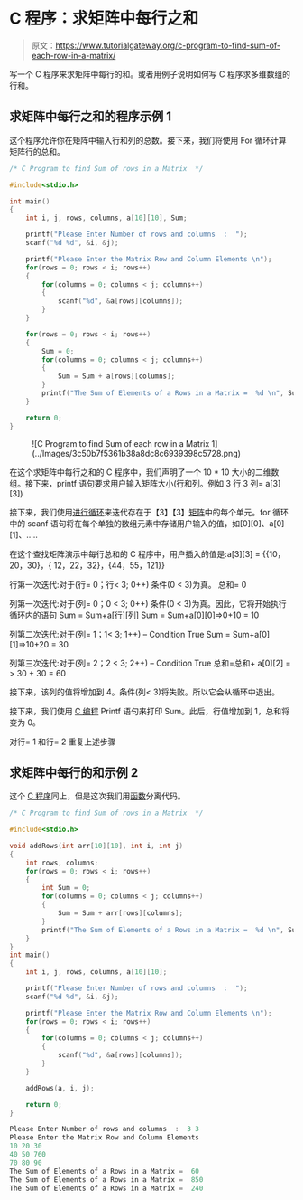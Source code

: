 # C 程序：求矩阵中每行之和

> 原文：<https://www.tutorialgateway.org/c-program-to-find-sum-of-each-row-in-a-matrix/>

写一个 C 程序来求矩阵中每行的和。或者用例子说明如何写 C 程序求多维数组的行和。

## 求矩阵中每行之和的程序示例 1

这个程序允许你在矩阵中输入行和列的总数。接下来，我们将使用 For 循环计算矩阵行的总和。

```c
/* C Program to find Sum of rows in a Matrix  */

#include<stdio.h>

int main()
{
    int i, j, rows, columns, a[10][10], Sum;

    printf("Please Enter Number of rows and columns  :  ");
    scanf("%d %d", &i, &j);

    printf("Please Enter the Matrix Row and Column Elements \n");
    for(rows = 0; rows < i; rows++)
    {
        for(columns = 0; columns < j; columns++)
        {
            scanf("%d", &a[rows][columns]);
        }
    }

    for(rows = 0; rows < i; rows++)
    {
        Sum = 0;
        for(columns = 0; columns < j; columns++)
        {
            Sum = Sum + a[rows][columns];
        }
        printf("The Sum of Elements of a Rows in a Matrix =  %d \n", Sum );
    }

    return 0;
}
```

<figure class="wp-block-image">![C Program to find Sum of each row in a Matrix 1](../Images/3c50b7f5361b38a8dc8c6939398c5728.png)</figure>

在这个求矩阵中每行之和的 C 程序中，我们声明了一个 10 * 10 大小的二维数组。接下来，printf 语句要求用户输入矩阵大小(行和列。例如 3 行 3 列= a[3][3])

接下来，我们使用[进行循环](https://www.tutorialgateway.org/for-loop-in-c-programming/)来迭代存在于【3】【3】[矩阵](https://www.tutorialgateway.org/two-dimensional-array-in-c/)中的每个单元。for 循环中的 scanf 语句将在每个单独的数组元素中存储用户输入的值，如[0][0]、a[0][1]、…..

在这个查找矩阵演示中每行总和的 C 程序中，用户插入的值是:a[3][3] = {{10，20，30}，{ 12，22，32}，{44，55，121}}

行第一次迭代:对于(行= 0；行< 3; 0++)
条件(0 < 3)为真。
总和= 0

列第一次迭代:对于(列= 0；0 < 3; 0++)
条件(0 < 3)为真。因此，它将开始执行循环内的语句
Sum = Sum+a[行][列]
Sum = Sum+a[0][0]=>0+10 = 10

列第二次迭代:对于(列= 1；1< 3; 1++) – Condition True
Sum = Sum+a[0][1]=>10+20 = 30

列第三次迭代:对于(列= 2；2 < 3; 2++) – Condition True
总和=总和+ a[0][2] = > 30 + 30 = 60

接下来，该列的值将增加到 4。条件(列< 3)将失败。所以它会从循环中退出。

接下来，我们使用 [C 编程](https://www.tutorialgateway.org/c-programming/) Printf 语句来打印 Sum。此后，行值增加到 1，总和将变为 0。

对行= 1 和行= 2 重复上述步骤

## 求矩阵中每行的和示例 2

这个 [C 程序](https://www.tutorialgateway.org/c-programming-examples/)同上，但是这次我们用[函数](https://www.tutorialgateway.org/functions-in-c/)分离代码。

```c
/* C Program to find Sum of rows in a Matrix  */

#include<stdio.h>

void addRows(int arr[10][10], int i, int j)
{
    int rows, columns;
    for(rows = 0; rows < i; rows++)
    {
        int Sum = 0;
        for(columns = 0; columns < j; columns++)
        {
            Sum = Sum + arr[rows][columns];
        }
        printf("The Sum of Elements of a Rows in a Matrix =  %d \n", Sum );
    }
}
int main()
{
    int i, j, rows, columns, a[10][10];

    printf("Please Enter Number of rows and columns  :  ");
    scanf("%d %d", &i, &j);

    printf("Please Enter the Matrix Row and Column Elements \n");
    for(rows = 0; rows < i; rows++)
    {
        for(columns = 0; columns < j; columns++)
        {
            scanf("%d", &a[rows][columns]);
        }
    }

    addRows(a, i, j);

    return 0;
}
```

```c
Please Enter Number of rows and columns  :  3 3
Please Enter the Matrix Row and Column Elements 
10 20 30
40 50 760
70 80 90
The Sum of Elements of a Rows in a Matrix =  60 
The Sum of Elements of a Rows in a Matrix =  850 
The Sum of Elements of a Rows in a Matrix =  240 
```